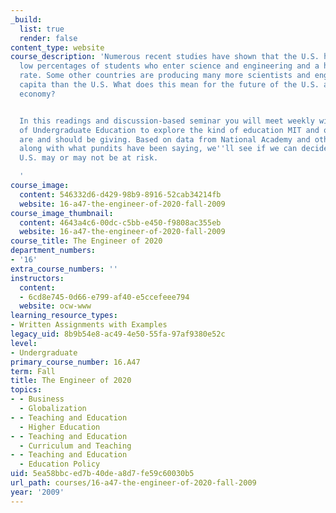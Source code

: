 ```yaml
---
_build:
  list: true
  render: false
content_type: website
course_description: 'Numerous recent studies have shown that the U.S. has relatively
  low percentages of students who enter science and engineering and a high drop-out
  rate. Some other countries are producing many more scientists and engineers per
  capita than the U.S. What does this mean for the future of the U.S. and the global
  economy?


  In this readings and discussion-based seminar you will meet weekly with the Dean
  of Undergraduate Education to explore the kind of education MIT and other institutions
  are and should be giving. Based on data from National Academy and other reports,
  along with what pundits have been saying, we''ll see if we can decide how much the
  U.S. may or may not be at risk.

  '
course_image:
  content: 546332d6-d429-98b9-8916-52cab34214fb
  website: 16-a47-the-engineer-of-2020-fall-2009
course_image_thumbnail:
  content: 4643a4c6-00dc-c5bb-e450-f9808ac355eb
  website: 16-a47-the-engineer-of-2020-fall-2009
course_title: The Engineer of 2020
department_numbers:
- '16'
extra_course_numbers: ''
instructors:
  content:
  - 6cd8e745-0d66-e799-af40-e5ccefeee794
  website: ocw-www
learning_resource_types:
- Written Assignments with Examples
legacy_uid: 8b9b54e8-ac49-4e50-55fa-97af9380e52c
level:
- Undergraduate
primary_course_number: 16.A47
term: Fall
title: The Engineer of 2020
topics:
- - Business
  - Globalization
- - Teaching and Education
  - Higher Education
- - Teaching and Education
  - Curriculum and Teaching
- - Teaching and Education
  - Education Policy
uid: 5ea58bbc-ed7b-40de-a8d7-fe59c60030b5
url_path: courses/16-a47-the-engineer-of-2020-fall-2009
year: '2009'
---
```


